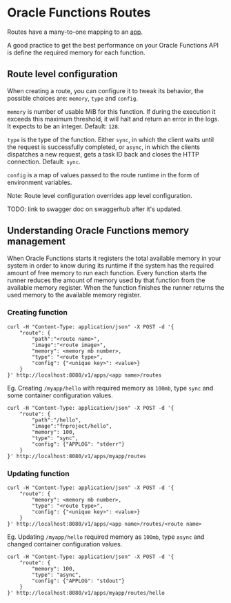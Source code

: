 # Oracle Functions Routes

Routes have a many-to-one mapping to an [app](apps.md).

A good practice to get the best performance on your Oracle Functions API is define
the required memory for each function.

## Route level configuration

When creating a route, you can configure it to tweak its behavior, the possible
choices are: `memory`, `type` and `config`.

`memory` is number of usable MiB for this function. If during the execution it
exceeds this maximum threshold, it will halt and return an error in the logs. It
expects to be an integer. Default: `128`.

`type` is the type of the function. Either `sync`, in which the client waits
until the request is successfully completed, or `async`, in which the clients
dispatches a new request, gets a task ID back and closes the HTTP connection.
Default: `sync`.

`config` is a map of values passed to the route runtime in the form of
environment variables.

Note: Route level configuration overrides app level configuration.

TODO: link to swagger doc on swaggerhub after it's updated.

## Understanding Oracle Functions memory management

When Oracle Functions starts it registers the total available memory in your system
in order to know during its runtime if the system has the required amount of
free memory to run each function. Every function starts the runner reduces the
amount of memory used by that function from the available memory register. When
the function finishes the runner returns the used memory to the available memory
register.

### Creating function

```
curl -H "Content-Type: application/json" -X POST -d '{
    "route": {
        "path":"<route name>",
        "image":"<route image>",
        "memory": <memory mb number>,
        "type": "<route type>",
        "config": {"<unique key>": <value>}
    }
}' http://localhost:8080/v1/apps/<app name>/routes
```

Eg. Creating `/myapp/hello` with required memory as `100mb`, type `sync` and
some container configuration values.

```
curl -H "Content-Type: application/json" -X POST -d '{
    "route": {
        "path":"/hello",
        "image":"fnproject/hello",
        "memory": 100,
        "type": "sync",
        "config": {"APPLOG": "stderr"}
    }
}' http://localhost:8080/v1/apps/myapp/routes
```

### Updating function

```
curl -H "Content-Type: application/json" -X POST -d '{
    "route": {
        "memory": <memory mb number>,
        "type": "<route type>",
        "config": {"<unique key>": <value>}
    }
}' http://localhost:8080/v1/apps/<app name>/routes/<route name>
```

Eg. Updating `/myapp/hello` required memory as `100mb`, type `async` and changed
container configuration values.

```
curl -H "Content-Type: application/json" -X POST -d '{
    "route": {
        "memory": 100,
        "type": "async",
        "config": {"APPLOG": "stdout"}
    }
}' http://localhost:8080/v1/apps/myapp/routes/hello
```